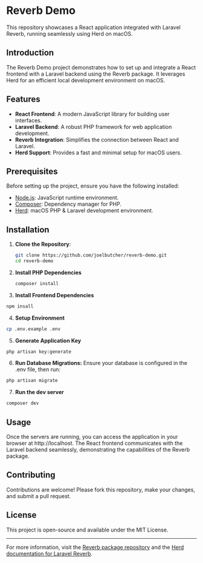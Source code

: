 # Reverb Demo

This repository showcases a React application integrated with Laravel Reverb, running seamlessly using Herd on macOS.

## Introduction

The Reverb Demo project demonstrates how to set up and integrate a React frontend with a Laravel backend using the Reverb package. It leverages Herd for an efficient local development environment on macOS.

## Features

- **React Frontend**: A modern JavaScript library for building user interfaces.
- **Laravel Backend**: A robust PHP framework for web application development.
- **Reverb Integration**: Simplifies the connection between React and Laravel.
- **Herd Support**: Provides a fast and minimal setup for macOS users.

## Prerequisites

Before setting up the project, ensure you have the following installed:

- [Node.js](https://nodejs.org/): JavaScript runtime environment.
- [Composer](https://getcomposer.org/): Dependency manager for PHP.
- [Herd](https://herd.dev/): macOS PHP & Laravel development environment.

## Installation

1. **Clone the Repository**:

   ```bash
   git clone https://github.com/joelbutcher/reverb-demo.git
   cd reverb-demo
   ```

2. **Install PHP Dependencies**

   ```bash
   composer install
   ```

3. **Install Frontend Dependencies**

  ```bash
  npm insall
  ```

4. **Setup Environment**

  ```bash
  cp .env.example .env
  ```

5. **Generate Application Key**

  ```bash
  php artisan key:generate
  ```

6. **Run Database Migrations:**
Ensure your database is configured in the .env file, then run:

  ```bash
  php artisan migrate
  ```

7. **Run the dev server**
  ```bash
  composer dev
  ```

## Usage

Once the servers are running, you can access the application in your browser at http://localhost. The React frontend communicates with the Laravel backend seamlessly, demonstrating the capabilities of the Reverb package.

## Contributing

Contributions are welcome! Please fork this repository, make your changes, and submit a pull request.

## License

This project is open-source and available under the MIT License.

---

For more information, visit the [Reverb package repository](https://github.com/laravel/reverb) and the [Herd documentation for Laravel Reverb]([https://herd.laravel.com/docs](https://herd.laravel.com/docs/macos/herd-pro-services/laravel-reverb)).
